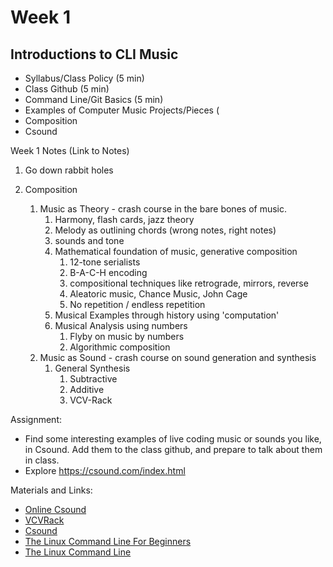 # Week 1
## Introductions to CLI Music
- Syllabus/Class Policy (5 min)
- Class Github (5 min)
- Command Line/Git Basics (5 min)
- Examples of Computer Music Projects/Pieces (
- Composition 
- Csound

Week 1 Notes (Link to Notes)

1. Go down rabbit holes

1. Composition
    1. Music as Theory - crash course in the bare bones of music. 
        1. Harmony, flash cards, jazz theory
        2. Melody as outlining chords (wrong notes, right notes)
        3. sounds and tone
        4. Mathematical foundation of music, generative composition
            1. 12-tone serialists
            2. B-A-C-H encoding
            3. compositional techniques like retrograde, mirrors, reverse
            4. Aleatoric music, Chance Music, John Cage
            5. No repetition / endless repetition
        5. Musical Examples through history using 'computation'
        6. Musical Analysis using numbers
            1. Flyby on music by numbers
            2. Algorithmic composition
    2. Music as Sound - crash course on sound generation and synthesis
        1. General Synthesis 
            1. Subtractive
            2. Additive
            3. VCV-Rack

Assignment:

- Find some interesting examples of live coding music or sounds you like, in Csound. Add them to the class github, and prepare to talk about them in class.
- Explore https://csound.com/index.html

Materials and Links:

- [Online Csound](https://thumbsdb.herokuapp.com/csound/)
- [VCVRack](https://vcvrack.com/)
- [Csound](https://csound.com/index.html)
- [The Linux Command Line For Beginners](https://tutorials.ubuntu.com/tutorial/command-line-for-beginners#0)
- [The Linux Command Line](http://linuxcommand.org/tlcl.php)
